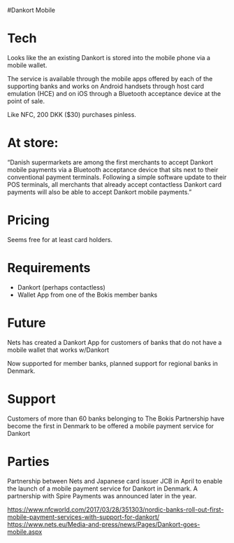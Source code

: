 #Dankort Mobile


# Tech

Looks like the an existing Dankort is stored into the mobile phone via a mobile wallet.

The service is available through the mobile apps offered by each of the supporting banks and works on Android handsets through host card emulation (HCE) and on iOS through a Bluetooth acceptance device at the point of sale.

Like NFC, 200 DKK ($30) purchases pinless.

# At store:

“Danish supermarkets are among the first merchants to accept Dankort mobile payments via a Bluetooth acceptance device that sits next to their conventional payment terminals. Following a simple software update to their POS terminals, all merchants that already accept contactless Dankort card payments will also be able to accept Dankort mobile payments.”

# Pricing

Seems free for at least card holders.

# Requirements

- Dankort (perhaps contactless)
- Wallet App from one of the Bokis member banks

# Future

Nets has created a Dankort App for customers of banks that do not have a mobile wallet that works w/Dankort

Now supported for member banks, planned support for regional banks in Denmark.

# Support

Customers of more than 60 banks belonging to The Bokis Partnership have become the first in Denmark to be offered a mobile payment service for Dankort

# Parties

Partnership between Nets and Japanese card issuer JCB in April to enable the launch of a mobile payment service for Dankort in Denmark. A partnership with Spire Payments was announced later in the year.


https://www.nfcworld.com/2017/03/28/351303/nordic-banks-roll-out-first-mobile-payment-services-with-support-for-dankort/
https://www.nets.eu/Media-and-press/news/Pages/Dankort-goes-mobile.aspx
